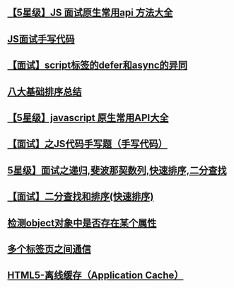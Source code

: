 ## [【5星级】JS 面试原生常用api 方法大全 ](https://github.com/libin1991/libin_Blog/issues/476)
## [JS面试手写代码](https://juejin.im/post/5acd9a0e5188257cc20da322)
## [【面试】script标签的defer和async的异同](https://github.com/libin1991/libin_Blog/issues/510)
## [八大基础排序总结](https://github.com/libin1991/libin_Blog/issues/455)
## [【5星级】javascript 原生常用API大全](https://github.com/libin1991/libin_Blog/issues/412)
## [【面试】之JS代码手写题（手写代码）](https://github.com/libin1991/libin_Blog/issues/388)
## [5星级】面试之递归,斐波那契数列,快速排序,二分查找](https://github.com/libin1991/libin_Blog/issues/265)
## [【面试】二分查找和排序(快速排序)](https://github.com/libin1991/libin_Blog/issues/376)
## [检测object对象中是否存在某个属性](https://github.com/libin1991/libin_Blog/issues/210)
## [多个标签页之间通信](https://juejin.im/post/5acdba01f265da23826e5633)
## [HTML5-离线缓存（Application Cache）](https://github.com/libin1991/libin_Blog/issues/523)
